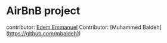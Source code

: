 # AirBnB project

contributor: [Edem Emmanuel](https://github.com/emmaedem)
Contributor: [Muhammed Baldeh] (https://github.com/mbaldeh1)

